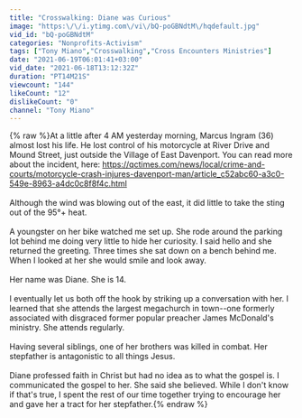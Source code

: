 ```yaml
---
title: "Crosswalking: Diane was Curious"
image: "https:\/\/i.ytimg.com\/vi\/bQ-poGBNdtM\/hqdefault.jpg"
vid_id: "bQ-poGBNdtM"
categories: "Nonprofits-Activism"
tags: ["Tony Miano","Crosswalking","Cross Encounters Ministries"]
date: "2021-06-19T06:01:41+03:00"
vid_date: "2021-06-18T13:12:32Z"
duration: "PT14M21S"
viewcount: "144"
likeCount: "12"
dislikeCount: "0"
channel: "Tony Miano"
---
```

{% raw %}At a little after 4 AM yesterday morning, Marcus Ingram (36) almost lost his life. He lost control of his motorcycle at River Drive and Mound Street, just outside the Village of East Davenport. You can read more about the incident, here: <a rel="nofollow" target="blank" href="https://qctimes.com/news/local/crime-and-courts/motorcycle-crash-injures-davenport-man/article_c52abc60-a3c0-549e-8963-a4dc0c8f8f4c.html">https://qctimes.com/news/local/crime-and-courts/motorcycle-crash-injures-davenport-man/article_c52abc60-a3c0-549e-8963-a4dc0c8f8f4c.html</a><br /><br />Although the wind was blowing out of the east, it did little to take the sting out of the 95°+ heat.<br /><br />A youngster on her bike watched me set up. She rode around the parking lot behind me doing very little to hide her curiosity. I said hello and she returned the greeting. Three times she sat down on a bench behind me. When I looked at her she would smile and look away.<br /><br />Her name was Diane. She is 14.<br /><br />I eventually let us both off the hook by striking up a conversation with her. I learned that she attends the largest megachurch in town--one formerly associated with disgraced former popular preacher James McDonald's ministry. She attends regularly.<br /><br />Having several siblings, one of her brothers was killed in combat. Her stepfather is antagonistic to all things Jesus.<br /><br />Diane professed faith in Christ but had no idea as to what the gospel is. I communicated the gospel to her. She said she believed. While I don't know if that's true, I spent the rest of our time together trying to encourage her and gave her a tract for her stepfather.{% endraw %}
